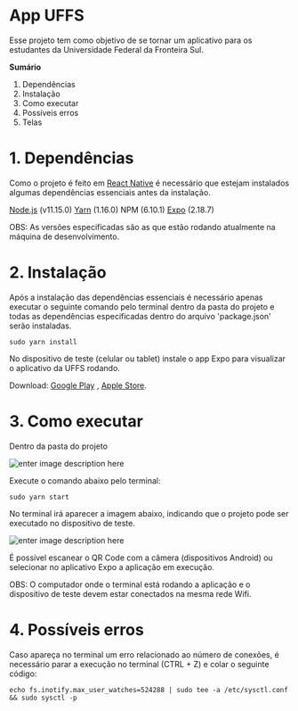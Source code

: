# App UFFS

Esse projeto tem como objetivo de se tornar um aplicativo para os estudantes da Universidade Federal da Fronteira Sul.

**Sumário**

 1. Dependências
 2. Instalação
 3. Como executar
 4. Possíveis erros
 5. Telas

# 1. Dependências
Como o projeto é feito em [React Native](https://facebook.github.io/react-native/) é necessário que estejam instalados algumas dependências essenciais antes da instalação.

[Node.js](https://nodejs.org/en/download/) (v11.15.0)
[Yarn](https://yarnpkg.com/pt-BR/docs/install#debian-stable) (1.16.0)
NPM (6.10.1)
[Expo](https://docs.expo.io/versions/latest/introduction/installation/) (2.18.7)

OBS: As versões especificadas são as que estão rodando atualmente na máquina de desenvolvimento.

# 2. Instalação

Após a instalação das dependências essenciais é necessário apenas executar o seguinte comando pelo terminal dentro da pasta do projeto  e todas as dependências especificadas dentro do arquivo 'package.json' serão instaladas.

    sudo yarn install
  
 No dispositivo de teste (celular ou tablet) instale o app Expo para visualizar o aplicativo da UFFS rodando.
 
 Download: [Google Play](https://play.google.com/store/apps/details?id=host.exp.exponent&hl=pt_BR) , [Apple Store](https://apps.apple.com/us/app/expo-client/id982107779).
 
# 3. Como executar

Dentro da pasta do projeto

![enter image description here](https://lh3.googleusercontent.com/N4mlJ4yaBPU_wbDJXBIIzIezpNRnCv79p5ukZTU-h9qjYy_lwJuV95d7lMMn8GQ674Rl5_pWY6BJAA "Pasta do projeto")

Execute o comando abaixo pelo terminal:

    sudo yarn start
    
No terminal irá aparecer a imagem abaixo, indicando que o projeto pode ser executado no dispositivo de teste.

![enter image description here](https://lh3.googleusercontent.com/HzYwQHlgiy77TEsNsfmvN1TTQv3l03zpsyave0dbwQ0Ziw1hwPaSTZmgok-bDAAtiqM4DU6WAz6Xbg "QR Code")

É possível escanear o QR Code com a câmera (dispositivos Android) ou selecionar no aplicativo Expo a aplicação em execução.

OBS: O computador onde o terminal está rodando a aplicação e o dispositivo de teste devem estar conectados na mesma rede Wifi.

# 4. Possíveis erros

Caso apareça no terminal um erro relacionado ao número de conexões, é necessário parar a execução no terminal (CTRL + Z) e colar o seguinte código:

    echo fs.inotify.max_user_watches=524288 | sudo tee -a /etc/sysctl.conf && sudo sysctl -p

